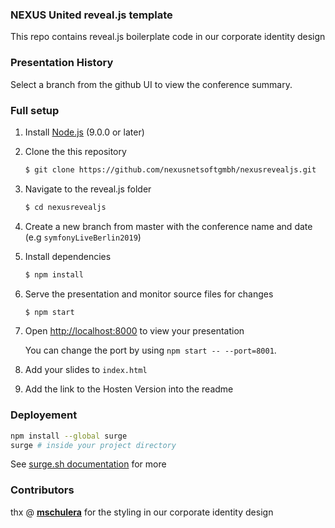 ### NEXUS United reveal.js template

This repo contains reveal.js boilerplate code in our corporate identity design

### Presentation History

Select a branch from the github UI to view the conference summary.

### Full setup

1. Install [Node.js](http://nodejs.org/) (9.0.0 or later)

1. Clone the this repository
   ```sh
   $ git clone https://github.com/nexusnetsoftgmbh/nexusrevealjs.git
   ```

1. Navigate to the reveal.js folder
   ```sh
   $ cd nexusrevealjs
   ```
1. Create a new branch from master with the conference name and date (e.g `symfonyLiveBerlin2019`)

1. Install dependencies
   ```sh
   $ npm install
   ```

1. Serve the presentation and monitor source files for changes
   ```sh
   $ npm start
   ```

1. Open <http://localhost:8000> to view your presentation

   You can change the port by using `npm start -- --port=8001`.
   
1. Add your slides to `index.html`

1. Add the link to the Hosten Version into the readme


### Deployement

```sh
npm install --global surge
surge # inside your project directory
```
  
See [surge.sh documentation](https://surge.sh/) for more
   
### Contributors

thx @ **[mschulera](https://github.com/mschulera)** for the styling in our corporate identity design
